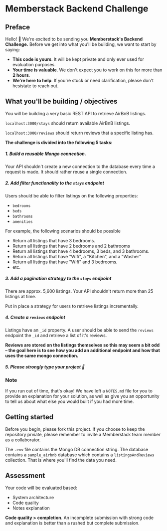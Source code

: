 # Memberstack Backend Challenge

## Preface

Hello! 👋 We're excited to be sending you **Memberstack's Backend Challenge.** Before we get into what you'll be building, we want to start by saying:

- **This code is yours**. It will be kept private and only ever used for evaluation purposes.
- **Your time is valuable**. We don't expect you to work on this for more than **2 hours**.
- **We're here to help**. If you're stuck or need clarification, please don't hesistate to reach out.

## What you'll be building / objectives

You will be building a very basic REST API to retrieve AirBnB listings.

`localhost:3000/stays` should return available AirBnB listings.

`localhost:3000/reviews` should return reviews that a specific listing has.

**The challenge is divided into the following 5 tasks:**

##### 1. Build a reusable Mongo connection.

Your API shouldn't create a new connection to the database every time a request is made. It should rather reuse a single connection.

##### 2. Add filter functionality to the `stays` endpoint

Users should be able to filter listings on the following properties:

- `bedrooms`
- `beds`
- `bathrooms`
- `amenities`

For example, the following scenarios should be possible

- Return all listings that have 3 bedrooms.
- Return all listings that have 2 bedrooms and 2 bathrooms
- Return all listings that have 4 bedrooms, 3 beds, and 3 bathrooms.
- Return all listings that have "Wifi", a "Kitchen", and a "Washer"
- Return all listings that have "Wifi" and 3 bedrooms.
- etc.

##### 3. Add a pagination strategy to the `stays` endpoint

There are approx. 5,600 listings. Your API shouldn't return more than 25 listings at time.

Put in place a strategy for users to retrieve listings incrementally.

##### 4. Create a `reviews` endpoint

Listings have an `_id` property. A user should be able to send the `reviews` endpoint the `_id` and retrieve a list of it's reviews.

**Reviews are stored on the listings themselves so this may seem a bit odd – the goal here is to see how you add an additional endpoint and how that uses the same mongo connection.**

##### 5. Please strongly type your project 🙂

### Note

If you run out of time, that's okay! We have left a `NOTES.md` file for you to provide an explanation for your solution, as well as give you an opportunity to tell us about what else you would built if you had more time.

## Getting started

Before you begin, please fork this project. If you choose to keep the repository prviate, please remember to invite a Memberstack team member as a collaborator.

The `.env` file contains the Mongo DB connection string. The database contains a `sample_airbnb` database which contains a `listingsAndReviews` collection. That is where you'll find the data you need.

## Assessment

Your code will be evaluated based:

- System architecture
- Code quality
- Notes explanation

**Code quality > completion**. An incomplete submission with strong code and explanation is better than a rushed but complete submission.
